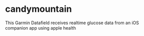 # candymountain
This Garmin Datafield receives realtime glucose data from an iOS companion app using apple health
